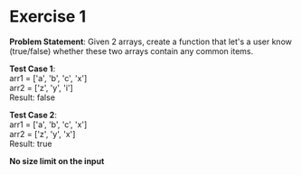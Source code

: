 # Exercise 1

**Problem Statement**: Given 2 arrays, create a function that let\'s a user know (true/false) whether these two arrays contain any common items.

**Test Case 1**:
<br />arr1 = ['a', 'b', 'c', 'x']
<br />arr2 = ['z', 'y', 'i']
<br />Result: false

**Test Case 2**:
<br />arr1 = ['a', 'b', 'c', 'x']
<br />arr2 = ['z', 'y', 'x']
<br />Result: true

**No size limit on the input**